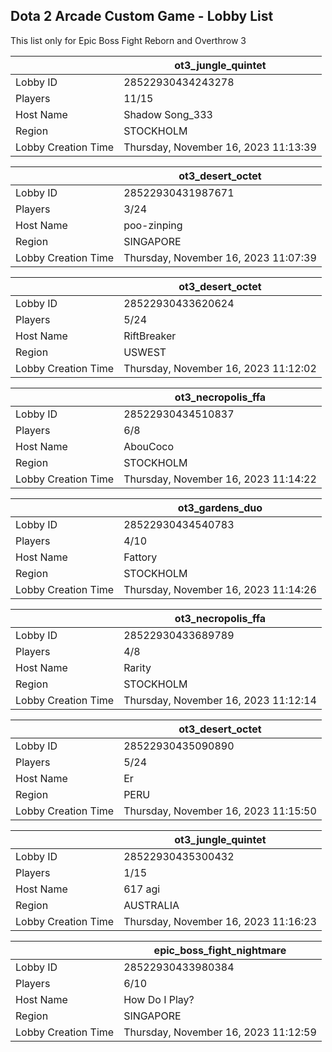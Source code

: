 ## Dota 2 Arcade Custom Game - Lobby List

This list only for Epic Boss Fight Reborn and Overthrow 3

|  | ot3_jungle_quintet |
| ------ | ------ |
| Lobby ID | 28522930434243278 |
| Players | 11/15 |
| Host Name | Shadow Song_333 |
| Region | STOCKHOLM |
| Lobby Creation Time | Thursday, November 16, 2023 11:13:39 |


|  | ot3_desert_octet |
| ------ | ------ |
| Lobby ID | 28522930431987671 |
| Players | 3/24 |
| Host Name | poo-zinping |
| Region | SINGAPORE |
| Lobby Creation Time | Thursday, November 16, 2023 11:07:39 |


|  | ot3_desert_octet |
| ------ | ------ |
| Lobby ID | 28522930433620624 |
| Players | 5/24 |
| Host Name | RiftBreaker |
| Region | USWEST |
| Lobby Creation Time | Thursday, November 16, 2023 11:12:02 |


|  | ot3_necropolis_ffa |
| ------ | ------ |
| Lobby ID | 28522930434510837 |
| Players | 6/8 |
| Host Name | AbouCoco |
| Region | STOCKHOLM |
| Lobby Creation Time | Thursday, November 16, 2023 11:14:22 |


|  | ot3_gardens_duo |
| ------ | ------ |
| Lobby ID | 28522930434540783 |
| Players | 4/10 |
| Host Name | Fattory |
| Region | STOCKHOLM |
| Lobby Creation Time | Thursday, November 16, 2023 11:14:26 |


|  | ot3_necropolis_ffa |
| ------ | ------ |
| Lobby ID | 28522930433689789 |
| Players | 4/8 |
| Host Name | Rarity |
| Region | STOCKHOLM |
| Lobby Creation Time | Thursday, November 16, 2023 11:12:14 |


|  | ot3_desert_octet |
| ------ | ------ |
| Lobby ID | 28522930435090890 |
| Players | 5/24 |
| Host Name | Er |
| Region | PERU |
| Lobby Creation Time | Thursday, November 16, 2023 11:15:50 |


|  | ot3_jungle_quintet |
| ------ | ------ |
| Lobby ID | 28522930435300432 |
| Players | 1/15 |
| Host Name | 617 agi |
| Region | AUSTRALIA |
| Lobby Creation Time | Thursday, November 16, 2023 11:16:23 |


|  | epic_boss_fight_nightmare |
| ------ | ------ |
| Lobby ID | 28522930433980384 |
| Players | 6/10 |
| Host Name | How Do I Play? |
| Region | SINGAPORE |
| Lobby Creation Time | Thursday, November 16, 2023 11:12:59 |


